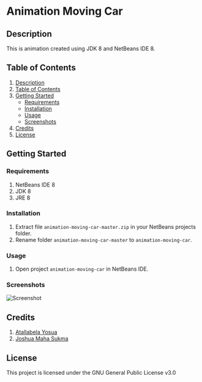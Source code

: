# Animation Moving Car

## Description

This is animation created using JDK 8 and NetBeans IDE 8.

## Table of Contents

1. [Description](#description)
2. [Table of Contents](#table-of-contents)
3. [Getting Started](#getting-started)
   - [Requirements](#requirements)
   - [Installation](#installation)
   - [Usage](#usage)
   - [Screenshots](#screenshots)
4. [Credits](#credits)
5. [License](#license)


## Getting Started

### Requirements

1. NetBeans IDE 8
2. JDK 8
3. JRE 8

### Installation

1. Extract file ```animation-moving-car-master.zip``` in your NetBeans projects folder.
2. Rename folder ```animation-moving-car-master``` to ```animation-moving-car```.

### Usage

1. Open project ```animation-moving-car``` in NetBeans IDE.

### Screenshots

![Screenshot](https://justanaivedreamer.files.wordpress.com/2019/03/capture12.png)

## Credits

1. [Atallabela Yosua](https://github.com/A-Naive-Dreamer)
2. [Joshua Maha Sukma](https://github.com/NormalPerson01)

## License

This project is licensed under the GNU General Public License v3.0
